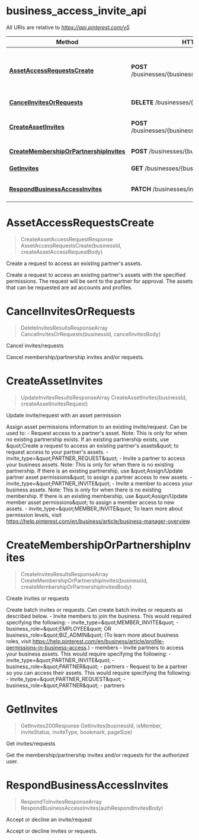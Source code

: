 # business_access_invite_api

All URIs are relative to *https://api.pinterest.com/v5*

Method | HTTP request | Description
------------- | ------------- | -------------
[**AssetAccessRequestsCreate**](business_access_invite_api.md#AssetAccessRequestsCreate) | **POST** /businesses/{business_id}/requests/assets/access | Create a request to access an existing partner&#39;s assets.
[**CancelInvitesOrRequests**](business_access_invite_api.md#CancelInvitesOrRequests) | **DELETE** /businesses/{business_id}/invites | Cancel invites/requests
[**CreateAssetInvites**](business_access_invite_api.md#CreateAssetInvites) | **POST** /businesses/{business_id}/invites/assets/access | Update invite/request with an asset permission
[**CreateMembershipOrPartnershipInvites**](business_access_invite_api.md#CreateMembershipOrPartnershipInvites) | **POST** /businesses/{business_id}/invites | Create invites or requests
[**GetInvites**](business_access_invite_api.md#GetInvites) | **GET** /businesses/{business_id}/invites | Get invites/requests
[**RespondBusinessAccessInvites**](business_access_invite_api.md#RespondBusinessAccessInvites) | **PATCH** /businesses/invites | Accept or decline an invite/request


<a name="AssetAccessRequestsCreate"></a>
# **AssetAccessRequestsCreate**
> CreateAssetAccessRequestResponse AssetAccessRequestsCreate(businessId, createAssetAccessRequestBody)

Create a request to access an existing partner&#39;s assets.

Create a request to access an existing partner&#39;s assets with the specified permissions. The request will be sent to the partner for approval. The assets that can be requested are ad accounts and profiles.
<a name="CancelInvitesOrRequests"></a>
# **CancelInvitesOrRequests**
> DeleteInvitesResultsResponseArray CancelInvitesOrRequests(businessId, cancelInvitesBody)

Cancel invites/requests

Cancel membership/partnership invites and/or requests.
<a name="CreateAssetInvites"></a>
# **CreateAssetInvites**
> UpdateInvitesResultsResponseArray CreateAssetInvites(businessId, createAssetInvitesRequest)

Update invite/request with an asset permission

Assign asset permissions information to an existing invite/request. Can be used to: - Request access to a partner&#39;s asset. Note: This is only for when no existing partnership exists. If an existing   partnership exists, use \&quot;Create a request to access an existing partner&#39;s assets\&quot; to request access to your   partner&#39;s assets.     - invite_type&#x3D;\&quot;PARTNER_REQUEST\&quot; - Invite a partner to access your business assets. Note: This is only for when there is no existing partnership.   If there is an existing partnership, use \&quot;Assign/Update partner asset permissions\&quot; to assign a partner access to   new assets.     - invite_type&#x3D;\&quot;PARTNER_INVITE\&quot; - Invite a member to access your business assets. Note: This is only for when there is no existing membership.   If there is an existing membership, use \&quot;Assign/Update member asset permissions\&quot; to assign a member access to new   assets.     - invite_type&#x3D;\&quot;MEMBER_INVITE\&quot;  To learn more about permission levels, visit https://help.pinterest.com/en/business/article/business-manager-overview.
<a name="CreateMembershipOrPartnershipInvites"></a>
# **CreateMembershipOrPartnershipInvites**
> CreateInvitesResultsResponseArray CreateMembershipOrPartnershipInvites(businessId, createMembershipOrPartnershipInvitesBody)

Create invites or requests

Create batch invites or requests. Can create batch invites or requests as described below. - Invite members to join the business. This would required specifying the following:     - invite_type&#x3D;\&quot;MEMBER_INVITE\&quot;     - business_role&#x3D;\&quot;EMPLOYEE\&quot; OR business_role&#x3D;\&quot;BIZ_ADMIN\&quot; (To learn more about business roles, visit     https://help.pinterest.com/en/business/article/profile-permissions-in-business-access.)     - members - Invite partners to access your business assets. This would require specifying the following:     - invite_type&#x3D;\&quot;PARTNER_INVITE\&quot;     - business_role&#x3D;\&quot;PARTNER\&quot;     - partners - Request to be a partner so you can access their assets. This would require specifying the following:     - invite_type&#x3D;\&quot;PARTNER_REQUEST\&quot;     - business_role&#x3D;\&quot;PARTNER\&quot;     - partners
<a name="GetInvites"></a>
# **GetInvites**
> GetInvites200Response GetInvites(businessId, isMember, inviteStatus, inviteType, bookmark, pageSize)

Get invites/requests

Get the membership/partnership invites and/or requests for the authorized user.
<a name="RespondBusinessAccessInvites"></a>
# **RespondBusinessAccessInvites**
> RespondToInvitesResponseArray RespondBusinessAccessInvites(authRespondInvitesBody)

Accept or decline an invite/request

Accept or decline invites or requests.
